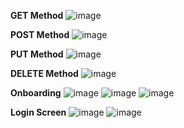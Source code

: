 **GET Method**
![image](https://github.com/user-attachments/assets/507be0b2-a7a4-4c6c-8795-05ab338a8971)

**POST Method**
![image](https://github.com/user-attachments/assets/eabac55e-b2d0-4a28-872c-ed0bb6470c93)

**PUT Method**
![image](https://github.com/user-attachments/assets/b938ab02-13f7-457e-b502-92549e14f427)

**DELETE Method**
![image](https://github.com/user-attachments/assets/c0616d46-50d8-45e7-9280-32603adcf812)

**Onboarding**
![image](https://github.com/user-attachments/assets/1869a775-6517-4121-a9e2-bc35390e4b6f)
![image](https://github.com/user-attachments/assets/798c5c5e-420e-42fd-b3e2-86fde9c4bbab)
![image](https://github.com/user-attachments/assets/884b0e34-2a0e-44f1-b74f-2e9fd93401dc)

**Login Screen**
![image](https://github.com/user-attachments/assets/3f07ef8e-433b-432e-a441-719a1b7c95d2)
![image](https://github.com/user-attachments/assets/a05f2efa-c7c7-42cd-b6f1-09268e827dac)

